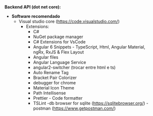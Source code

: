 **Backend API (dot net core):**
- **Software recomendado**
    - Visual studio core   (https://code.visualstudio.com/)
        - Extensions: 
            - C#
            - NuGet package manager
            - C# Extensions for VsCode
            - Angular 6 Snippets - TypeScript, Html, Angular Material, ngRx, RxJS & Flex Layout
            - Angular files
            - Angular Language Service
            - angular2-switcher (trocar entre html e ts)
            - Auto Rename Tag
            - Bracket Pair Colorizer
            - debugger for chrome
            - Material Icon Theme
            - Path Intellisense
            - Prettier - Code formatter
            - TSLint
    -db browser for sqlite (https://sqlitebrowser.org/)
    -postman (https://www.getpostman.com/)     
